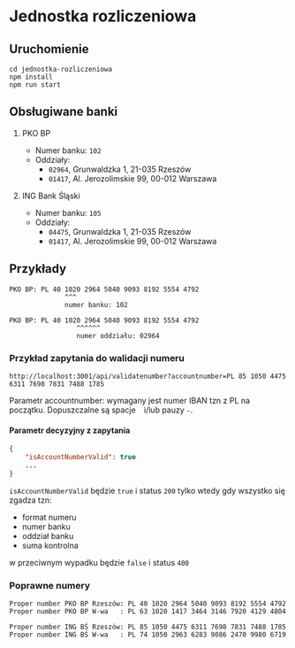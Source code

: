 # Jednostka rozliczeniowa

## Uruchomienie

```
cd jednostka-rozliczeniowa
npm install
npm run start
```

## Obsługiwane banki

1. PKO BP
    - Numer banku: `102`
    - Oddziały: 
        - `02964`, Grunwaldzka 1, 21-035 Rzeszów
        - `01417`, Al. Jerozolimskie 99, 00-012 Warszawa

2. ING Bank Śląski
    - Numer banku: `105`
    - Oddziały: 
        - `04475`, Grunwaldzka 1, 21-035 Rzeszów
        - `01417`, Al. Jerozolimskie 99, 00-012 Warszawa

## Przykłady

```
PKO BP: PL 40 1020 2964 5040 9093 8192 5554 4792
              ^^^
              numer banku: 102

PKO BP: PL 40 1020 2964 5040 9093 8192 5554 4792
                 ^^^^^^
                 numer oddziału: 02964
```

### Przykład zapytania do walidacji numeru

```http://localhost:3001/api/validatenumber?accountnumber=PL 85 1050 4475 6311 7698 7831 7488 1785```

Parametr accountnumber: wymagany jest numer IBAN tzn z PL na początku. Dopuszczalne są spacje ` ` i/lub pauzy `-`.

#### Parametr decyzyjny z zapytania

```json
{
    "isAccountNumberValid": true
    ...
}
```

`isAccountNumberValid` będzie `true` i status `200` tylko wtedy gdy wszystko się zgadza tzn:
- format numeru
- numer banku
- oddział banku
- suma kontrolna

w przeciwnym wypadku będzie `false` i status `400`

### Poprawne numery

```
Proper number PKO BP Rzeszów: PL 40 1020 2964 5040 9093 8192 5554 4792
Proper number PKO BP W-wa   : PL 63 1020 1417 3464 3146 7920 4129 4804

Proper number ING BŚ Rzeszów: PL 85 1050 4475 6311 7698 7831 7488 1785
Proper number ING BŚ W-wa   : PL 74 1050 2963 6283 9086 2470 9980 6719
```
